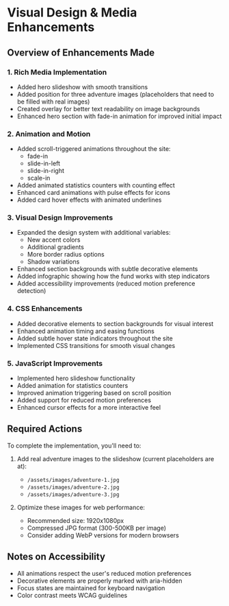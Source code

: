 # Visual Design & Media Enhancements

## Overview of Enhancements Made

### 1. Rich Media Implementation
- Added hero slideshow with smooth transitions
- Added position for three adventure images (placeholders that need to be filled with real images)
- Created overlay for better text readability on image backgrounds
- Enhanced hero section with fade-in animation for improved initial impact

### 2. Animation and Motion
- Added scroll-triggered animations throughout the site:
  - fade-in
  - slide-in-left
  - slide-in-right
  - scale-in
- Added animated statistics counters with counting effect
- Enhanced card animations with pulse effects for icons
- Added card hover effects with animated underlines

### 3. Visual Design Improvements
- Expanded the design system with additional variables:
  - New accent colors
  - Additional gradients
  - More border radius options
  - Shadow variations
- Enhanced section backgrounds with subtle decorative elements
- Added infographic showing how the fund works with step indicators
- Added accessibility improvements (reduced motion preference detection)

### 4. CSS Enhancements
- Added decorative elements to section backgrounds for visual interest
- Enhanced animation timing and easing functions
- Added subtle hover state indicators throughout the site
- Implemented CSS transitions for smooth visual changes

### 5. JavaScript Improvements
- Implemented hero slideshow functionality
- Added animation for statistics counters
- Improved animation triggering based on scroll position
- Added support for reduced motion preferences
- Enhanced cursor effects for a more interactive feel

## Required Actions
To complete the implementation, you'll need to:

1. Add real adventure images to the slideshow (current placeholders are at):
   - `/assets/images/adventure-1.jpg`
   - `/assets/images/adventure-2.jpg`
   - `/assets/images/adventure-3.jpg`

2. Optimize these images for web performance:
   - Recommended size: 1920x1080px
   - Compressed JPG format (300-500KB per image)
   - Consider adding WebP versions for modern browsers

## Notes on Accessibility
- All animations respect the user's reduced motion preferences
- Decorative elements are properly marked with aria-hidden
- Focus states are maintained for keyboard navigation
- Color contrast meets WCAG guidelines